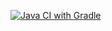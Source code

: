 [![Java CI with Gradle](https://github.com/smdkady/homework15/actions/workflows/gradle.yml/badge.svg)](https://github.com/smdkady/homework15/actions/workflows/gradle.yml)

